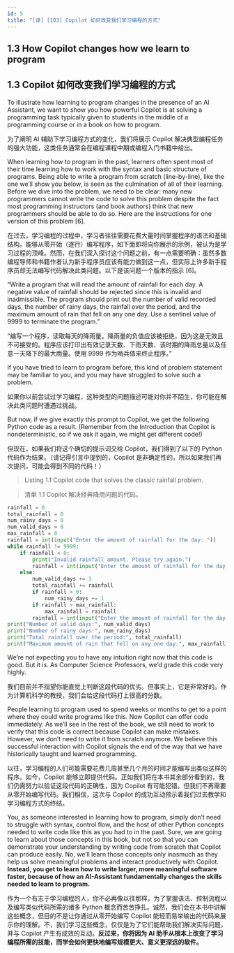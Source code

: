```yaml
---
id: 5
title: "[译] [103] Copilot 如何改变我们学习编程的方式"
---
```


## 1.3 How Copilot changes how we learn to program
## 1.3 Copilot 如何改变我们学习编程的方式

To illustrate how learning to program changes in the presence of an AI Assistant, we want to show you how powerful Copilot is at solving a programming task typically given to students in the middle of a programming course or in a book on how to program.

为了阐明 AI 辅助下学习编程方式的变化，我们将展示 Copilot 解决典型编程任务的强大功能，这类任务通常会在编程课程中期或编程入门书籍中给出。


When learning how to program in the past, learners often spent most of their time learning how to work with the syntax and basic structure of programs. Being able to write a program from scratch (line-by-line), like the one we’ll show you below, is seen as the culmination of all of their learning. Before we dive into the problem, we need to be clear: many new programmers cannot write the code to solve this problem despite the fact most programming instructors (and book authors) think that new programmers should be able to do so. Here are the instructions for one version of this problem \[6\].

在过去，学习编程的过程中，学习者往往需要花费大量时间掌握程序的语法和基础结构。能够从零开始（逐行）编写程序，如下面即将向你展示的示例，被认为是学习过程的顶峰。然而，在我们深入探讨这个问题之前，有一点需要明确：虽然多数编程导师和书籍作者认为新手程序员应该有能力做到这一点，但实际上许多新手程序员却无法编写代码解决此类问题。以下是该问题一个版本的指示 \[6\]。

“Write a program that will read the amount of rainfall for each day. A negative value of rainfall should be rejected since this is invalid and inadmissible. The program should print out the number of valid recorded days, the number of rainy days, the rainfall over the period, and the maximum amount of rain that fell on any one day. Use a sentinel value of 9999 to terminate the program.”

“编写一个程序，读取每天的降雨量。降雨量的负值应该被拒绝，因为这是无效且不可接受的。程序应该打印出有效记录天数、下雨天数、该时期的降雨总量以及任意一天降下的最大雨量。使用 9999 作为哨兵值来终止程序。”

If you have tried to learn to program before, this kind of problem statement may be familiar to you, and you may have struggled to solve such a problem.

如果你以前尝试过学习编程，这种类型的问题描述可能对你并不陌生，你可能在解决此类问题时遭遇过挑战。

But now, if we give exactly this prompt to Copilot, we get the following Python code as a result. (Remember from the Introduction that Copilot is nondeterministic, so if we ask it again, we might get different code!)

但现在，如果我们将这个确切的提示词交给 Copilot，我们得到了以下的 Python 代码作为结果。（请记得引言中提到的，Copilot 是非确定性的，所以如果我们再次提问，可能会得到不同的代码！）


> Listing 1.1 Copilot code that solves the classic rainfall problem.

> 清单 1.1 Copilot 解决经典降雨问题的代码。

```python
rainfall = 0
total_rainfall = 0
num_rainy_days = 0
num_valid_days = 0
max_rainfall = 0
rainfall = int(input("Enter the amount of rainfall for the day: "))
while rainfall != 9999:
    if rainfall < 0:
        print("Invalid rainfall amount. Please try again.")
        rainfall = int(input("Enter the amount of rainfall for the day: "))
    else:
        num_valid_days += 1
        total_rainfall += rainfall
        if rainfall > 0:
            num_rainy_days += 1
        if rainfall > max_rainfall:
            max_rainfall = rainfall
        rainfall = int(input("Enter the amount of rainfall for the day: "))
print("Number of valid days:", num_valid_days)
print("Number of rainy days:", num_rainy_days)
print("Total rainfall over the period:", total_rainfall)
print("Maximum amount of rain that fell on any one day:", max_rainfall)
```


We’re not expecting you to have any intuition right now that this code is good. But it is. As Computer Science Professors, we’d grade this code very highly.

我们目前并不指望你能直觉上判断这段代码的优劣。但事实上，它是非常好的。作为计算机科学的教授，我们会给这段代码打上很高的分数。


People learning to program used to spend weeks or months to get to a point where they could write programs like this. Now Copilot can offer code immediately. As we’ll see in the rest of the book, we still need to work to verify that this code is correct because Copilot can make mistakes. However, we don’t need to write it from scratch anymore. We believe this successful interaction with Copilot signals the end of the way that we have historically taught and learned programming.

以往，学习编程的人们可能需要花费几周甚至几个月的时间才能编写出类似这样的程序。如今，Copilot 能够立即提供代码。正如我们将在本书其余部分看到的，我们仍需努力以验证这段代码的正确性，因为 Copilot 有可能犯错。但我们不再需要从零开始编写代码。我们相信，这次与 Copilot 的成功互动预示着我们过去教学和学习编程方式的终结。

You, as someone interested in learning how to program, simply don’t need to struggle with syntax, control flow, and the host of other Python concepts needed to write code like this as you had to in the past. Sure, we are going to learn about those concepts in this book, but not so that you can demonstrate your understanding by writing code from scratch that Copilot can produce easily. No, we’ll learn those concepts only inasmuch as they help us solve meaningful problems and interact productively with Copilot. **Instead, you get to learn how to write larger, more meaningful software faster, because of how an AI-Assistant fundamentally changes the skills needed to learn to program.**

作为一个有志于学习编程的人，你不必再像以往那样，为了掌握语法、控制流程以及编写类似代码所需的诸多 Python 概念而苦苦挣扎。诚然，我们会在本书中讲解这些概念，但目的不是让你通过从零开始编写 Copilot 能轻而易举输出的代码来展示你的理解。不，我们学习这些概念，仅仅是为了它们能帮助我们解决实际问题，并与 Copilot 产生有成效的互动。**反过来，你将因为 AI 助手从根本上改变了学习编程所需的技能，而学会如何更快地编写规模更大、意义更深远的软件。**
